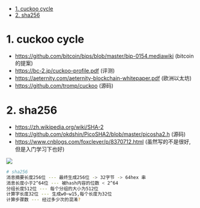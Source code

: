 <!-- TOC -->

- [1. cuckoo cycle](#1-cuckoo-cycle)
- [2. sha256](#2-sha256)

<!-- /TOC -->



<a id="markdown-1-cuckoo-cycle" name="1-cuckoo-cycle"></a>
# 1. cuckoo cycle
* https://github.com/bitcoin/bips/blob/master/bip-0154.mediawiki (bitcoin的提案)
* https://bc-2.jp/cuckoo-profile.pdf (评测)
* https://aeternity.com/aeternity-blockchain-whitepaper.pdf (欧洲以太坊)
* https://github.com/tromp/cuckoo (源码)

<a id="markdown-2-sha256" name="2-sha256"></a>
# 2. sha256 

* https://zh.wikipedia.org/wiki/SHA-2
* https://github.com/okdshin/PicoSHA2/blob/master/picosha2.h (源码)
* https://www.cnblogs.com/foxclever/p/8370712.html (虽然写的不是很好,但是入门学习下也好)

![](./pic/sha.png)

```bash
# sha256
消息摘要长度256位 --- 最终生成256位 -> 32字节 -> 64hex 串
消息长度小于2^64位 --- 被hash内容的位数 < 2^64
分组长度512位 --- 每个分组的大小为512位
计算字长度32位 --- 生成w0~w15,每个长度为32位
计算步骤数 --- 经过多少次的混淆?
```

